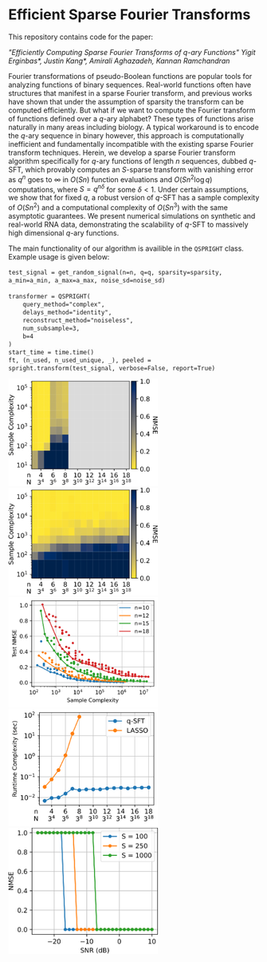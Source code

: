 # Efficient Sparse Fourier Transforms

This repository contains code for the paper:

_"Efficiently Computing Sparse Fourier Transforms of_ $q$_-ary Functions" Yigit Erginbas*, Justin Kang*, Amirali Aghazadeh, Kannan Ramchandran_

Fourier transformations of pseudo-Boolean functions are popular tools for analyzing functions of binary sequences. Real-world functions often have structures that manifest in a sparse Fourier transform, and previous works have shown that under the assumption of sparsity the transform can be computed efficiently. But what if we want to compute the Fourier transform of functions defined over a $q$-ary alphabet? These types of functions arise naturally in many areas including biology. A typical workaround is to encode the $q$-ary sequence in binary however, this approach is computationally inefficient and fundamentally incompatible with the existing sparse Fourier transform techniques. Herein, we develop a sparse Fourier transform algorithm specifically for $q$-ary functions of length $n$ sequences, dubbed $q$-SFT, which provably computes an $S$-sparse transform with vanishing error as $q^n$ goes to $\infty$ in $O(Sn)$ function evaluations and $O(S n^2 \log q)$ computations, where $S = q^{n\delta}$ for some $\delta < 1$. Under certain assumptions, we show that for fixed $q$, a robust version of $q$-SFT has a sample complexity of $O(Sn^2)$ and a computational complexity of $O(Sn^3)$ with the same asymptotic guarantees. We present numerical simulations on synthetic and real-world RNA data, demonstrating the scalability of $q$-SFT to massively high dimensional $q$-ary functions.


The main functionality of our algorithm is availible in the `QSPRIGHT` class. Example usage is given below:

```
test_signal = get_random_signal(n=n, q=q, sparsity=sparsity, a_min=a_min, a_max=a_max, noise_sd=noise_sd)

transformer = QSPRIGHT(
    query_method="complex",
    delays_method="identity",
    reconstruct_method="noiseless",
    num_subsample=3,
    b=4
)
start_time = time.time()
ft, (n_used, n_used_unique, _), peeled = spright.transform(test_signal, verbose=False, report=True)
```

<img src="figs/complexity-vs-n-lasso-1.png" width="300">
<img src="figs/complexity-vs-n-qspright-1.png" width="300">
<img src="figs/complexity-vs-n-rna-1.png" width="300">
<img src="figs/complexity-vs-n-runtime-1.png" width="300">
<img src="figs/nmse-vs-snr-1.png" width="300">

